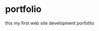 # portfolio
this my first web site development porfotlio
<html>
  <title></tiltle>
  <head></head>
  <body>
    <h1>Hello World<h1>
  </body>
</html>
